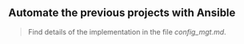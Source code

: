 ## Automate the previous projects with Ansible

> Find details of the implementation in the file *config_mgt.md*.  
 
   
